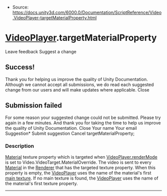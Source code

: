 * Source: https://docs.unity3d.com/6000.0/Documentation/ScriptReference/Video.VideoPlayer-targetMaterialProperty.html

#  [VideoPlayer](https://docs.unity3d.com/6000.0/Documentation/ScriptReference/Video.VideoPlayer.html).targetMaterialProperty
Leave feedback
Suggest a change
## Success!
Thank you for helping us improve the quality of Unity Documentation. Although we cannot accept all submissions, we do read each suggested change from our users and will make updates where applicable.
Close
## Submission failed
For some reason your suggested change could not be submitted. Please <a>try again</a> in a few minutes. And thank you for taking the time to help us improve the quality of Unity Documentation.
Close
Your name Your email Suggestion* Submit suggestion
Cancel
targetMaterialProperty; 
### Description
[Material](https://docs.unity3d.com/6000.0/Documentation/ScriptReference/Material.html) texture property which is targeted when [VideoPlayer.renderMode](https://docs.unity3d.com/6000.0/Documentation/ScriptReference/Video.VideoPlayer-renderMode.html) is set to Video.VideoTarget.MaterialOverride.
The video is sent to every [Material](https://docs.unity3d.com/6000.0/Documentation/ScriptReference/Material.html) in the [Renderer](https://docs.unity3d.com/6000.0/Documentation/ScriptReference/Renderer.html) that has the targeted texture property. When this property is empty, the [VideoPlayer](https://docs.unity3d.com/6000.0/Documentation/ScriptReference/Video.VideoPlayer.html) uses the name of the material's first [main texture](https://docs.unity3d.com/6000.0/Documentation/ScriptReference/Material-mainTexture.html). If no main texture is found, the [VideoPlayer](https://docs.unity3d.com/6000.0/Documentation/ScriptReference/Video.VideoPlayer.html) uses the name of the material's first texture property.
* * *
